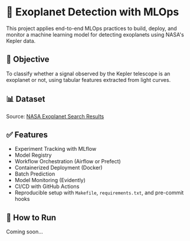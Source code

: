 # 🌌 Exoplanet Detection with MLOps

This project applies end-to-end MLOps practices to build, deploy, and monitor a machine learning model for detecting exoplanets using NASA's Kepler data.

## 🚀 Objective
To classify whether a signal observed by the Kepler telescope is an exoplanet or not, using tabular features extracted from light curves.

## 📊 Dataset
Source: [NASA Exoplanet Search Results](https://www.kaggle.com/datasets/nasa/kepler-exoplanet-search-results)

## ✅ Features
- Experiment Tracking with MLflow
- Model Registry
- Workflow Orchestration (Airflow or Prefect)
- Containerized Deployment (Docker)
- Batch Prediction
- Model Monitoring (Evidently)
- CI/CD with GitHub Actions
- Reproducible setup with `Makefile`, `requirements.txt`, and pre-commit hooks

## 🔧 How to Run
Coming soon...
